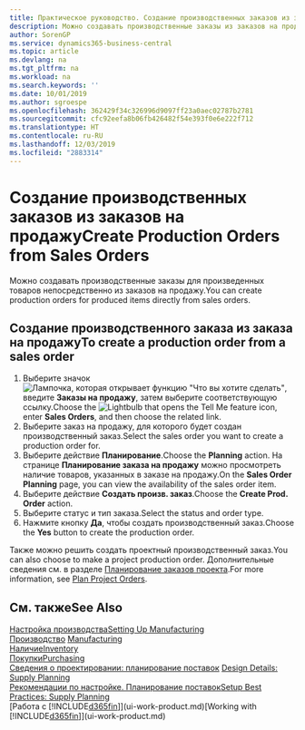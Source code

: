 ```yaml
---
title: Практическое руководство. Создание производственных заказов из заказов на продажу | Документация Майкрософт
description: Можно создавать производственные заказы из заказов на продажу в области приложения "Продажи и маркетинг".
author: SorenGP
ms.service: dynamics365-business-central
ms.topic: article
ms.devlang: na
ms.tgt_pltfrm: na
ms.workload: na
ms.search.keywords: ''
ms.date: 10/01/2019
ms.author: sgroespe
ms.openlocfilehash: 362429f34c326996d9097ff23a0aec02787b2781
ms.sourcegitcommit: cfc92eefa8b06fb426482f54e393f0e6e222f712
ms.translationtype: HT
ms.contentlocale: ru-RU
ms.lasthandoff: 12/03/2019
ms.locfileid: "2883314"
---
```

# <a name="create-production-orders-from-sales-orders"></a><span data-ttu-id="b98a9-103">Создание производственных заказов из заказов на продажу</span><span class="sxs-lookup"><span data-stu-id="b98a9-103">Create Production Orders from Sales Orders</span></span>
<span data-ttu-id="b98a9-104">Можно создавать производственные заказы для произведенных товаров непосредственно из заказов на продажу.</span><span class="sxs-lookup"><span data-stu-id="b98a9-104">You can create production orders for produced items directly from sales orders.</span></span>  

## <a name="to-create-a-production-order-from-a-sales-order"></a><span data-ttu-id="b98a9-105">Создание производственного заказа из заказа на продажу</span><span class="sxs-lookup"><span data-stu-id="b98a9-105">To create a production order from a sales order</span></span>  

1.  <span data-ttu-id="b98a9-106">Выберите значок ![Лампочка, которая открывает функцию "Что вы хотите сделать"](media/ui-search/search_small.png "Что вы хотите сделать"), введите **Заказы на продажу**, затем выберите соответствующую ссылку.</span><span class="sxs-lookup"><span data-stu-id="b98a9-106">Choose the ![Lightbulb that opens the Tell Me feature](media/ui-search/search_small.png "Tell me what you want to do") icon, enter **Sales Orders**, and then choose the related link.</span></span>  
2.  <span data-ttu-id="b98a9-107">Выберите заказ на продажу, для которого будет создан производственный заказ.</span><span class="sxs-lookup"><span data-stu-id="b98a9-107">Select the sales order you want to create a production order for.</span></span>  
3.  <span data-ttu-id="b98a9-108">Выберите действие **Планирование**.</span><span class="sxs-lookup"><span data-stu-id="b98a9-108">Choose the **Planning** action.</span></span> <span data-ttu-id="b98a9-109">На странице **Планирование заказа на продажу** можно просмотреть наличие товаров, указанных в заказе на продажу.</span><span class="sxs-lookup"><span data-stu-id="b98a9-109">On the **Sales Order Planning** page, you can view the availability of the sales order item.</span></span>  
4.  <span data-ttu-id="b98a9-110">Выберите действие **Создать произв. заказ**.</span><span class="sxs-lookup"><span data-stu-id="b98a9-110">Choose the **Create Prod. Order** action.</span></span>  
5.  <span data-ttu-id="b98a9-111">Выберите статус и тип заказа.</span><span class="sxs-lookup"><span data-stu-id="b98a9-111">Select the status and order type.</span></span>  
6.  <span data-ttu-id="b98a9-112">Нажмите кнопку **Да**, чтобы создать производственный заказ.</span><span class="sxs-lookup"><span data-stu-id="b98a9-112">Choose the **Yes** button to create the production order.</span></span>

<span data-ttu-id="b98a9-113">Также можно решить создать проектный производственный заказ.</span><span class="sxs-lookup"><span data-stu-id="b98a9-113">You can also choose to make a project production order.</span></span> <span data-ttu-id="b98a9-114">Дополнительные сведения см. в разделе [Планирование заказов проекта](production-how-to-plan-project-orders.md).</span><span class="sxs-lookup"><span data-stu-id="b98a9-114">For more information, see [Plan Project Orders](production-how-to-plan-project-orders.md).</span></span>   

## <a name="see-also"></a><span data-ttu-id="b98a9-115">См. также</span><span class="sxs-lookup"><span data-stu-id="b98a9-115">See Also</span></span>  
[<span data-ttu-id="b98a9-116">Настройка производства</span><span class="sxs-lookup"><span data-stu-id="b98a9-116">Setting Up Manufacturing</span></span>](production-configure-production-processes.md)  
<span data-ttu-id="b98a9-117">[Производство](production-manage-manufacturing.md)  </span><span class="sxs-lookup"><span data-stu-id="b98a9-117">[Manufacturing](production-manage-manufacturing.md)  </span></span>  
[<span data-ttu-id="b98a9-118">Наличие</span><span class="sxs-lookup"><span data-stu-id="b98a9-118">Inventory</span></span>](inventory-manage-inventory.md)  
[<span data-ttu-id="b98a9-119">Покупки</span><span class="sxs-lookup"><span data-stu-id="b98a9-119">Purchasing</span></span>](purchasing-manage-purchasing.md)  
<span data-ttu-id="b98a9-120">[Сведения о проектировании: планирование поставок](design-details-supply-planning.md) </span><span class="sxs-lookup"><span data-stu-id="b98a9-120">[Design Details: Supply Planning](design-details-supply-planning.md) </span></span>  
[<span data-ttu-id="b98a9-121">Рекомендации по настройке. Планирование поставок</span><span class="sxs-lookup"><span data-stu-id="b98a9-121">Setup Best Practices: Supply Planning</span></span>](setup-best-practices-supply-planning.md)  
<span data-ttu-id="b98a9-122">[Работа с [!INCLUDE[d365fin](includes/d365fin_md.md)]](ui-work-product.md)</span><span class="sxs-lookup"><span data-stu-id="b98a9-122">[Working with [!INCLUDE[d365fin](includes/d365fin_md.md)]](ui-work-product.md)</span></span>

